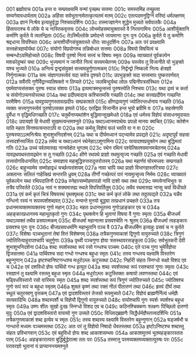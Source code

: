 001	ब्रह्मोवाच
001a	हन्त वः सम्प्रवक्ष्यामि यन्मां पृच्छथ सत्तमाः
001c	समस्तमिह तच्छ्रुत्वा सम्यगेवावधार्यताम्
002a	अहिंसा सर्वभूतानामेतत्कृत्यतमं मतम्
002c	एतत्पदमनुद्विग्नं वरिष्ठं धर्मलक्षणम्
003a	ज्ञानं निःश्रेय इत्याहुर्वृद्धा निश्चयदर्शिनः
003c	तस्माज्ज्ञानेन शुद्धेन मुच्यते सर्वपातकैः
004a	हिंसापराश्च ये लोके ये च नास्तिकवृत्तयः
004c	लोभमोहसमायुक्तास्ते वै निरयगामिनः
005a	आशीर्युक्तानि कर्माणि कुर्वते ये त्वतन्द्रिताः
005c	तेऽस्मिँल्लोके प्रमोदन्ते जायमानाः पुनः पुनः
006a	कुर्वते ये तु कर्माणि श्रद्दधाना विपश्चितः
006c	अनाशीर्योगसंयुक्तास्ते धीराः साधुदर्शिनः
007a	अतः परं प्रवक्ष्यामि सत्त्वक्षेत्रज्ञयोर्यथा
007c	संयोगो विप्रयोगश्च तन्निबोधत सत्तमाः
008a	विषयो विषयित्वं च सम्बन्धोऽयमिहोच्यते
008c	विषयी पुरुषो नित्यं सत्त्वं च विषयः स्मृतः
009a	व्याख्यातं पूर्वकल्पेन मशकोदुम्बरं यथा
009c	भुज्यमानं न जानीते नित्यं सत्त्वमचेतनम्
009e	यस्त्वेव तु विजानीते यो भुङ्क्ते यश्च भुज्यते
010a	अनित्यं द्वन्द्वसंयुक्तं सत्त्वमाहुर्गुणात्मकम्
010c	निर्द्वन्द्वो निष्कलो नित्यः क्षेत्रज्ञो निर्गुणात्मकः
011a	समः संज्ञागतस्त्वेवं यदा सर्वत्र दृश्यते
011c	उपभुङ्क्ते सदा सत्त्वमापः पुष्करपर्णवत्
012a	सर्वैरपि गुणैर्विद्वान्व्यतिषक्तो न लिप्यते
012c	जलबिन्दुर्यथा लोलः पद्मिनीपत्रसंस्थितः
012e	एवमेवाप्यसंसक्तः पुरुषः स्यान्न संशयः
013a	द्रव्यमात्रमभूत्सत्त्वं पुरुषस्येति निश्चयः
013c	यथा द्रव्यं च कर्ता च संयोगोऽप्यनयोस्तथा
014a	यथा प्रदीपमादाय कश्चित्तमसि गच्छति
014c	तथा सत्त्वप्रदीपेन गच्छन्ति परमैषिणः
015a	यावद्द्रव्यगुणस्तावत्प्रदीपः सम्प्रकाशते
015c	क्षीणद्रव्यगुणं ज्योतिरन्तर्धानाय गच्छति
016a	व्यक्तः सत्त्वगुणस्त्वेवं पुरुषोऽव्यक्त इष्यते
016c	एतद्विप्रा विजानीत हन्त भूयो ब्रवीमि वः
017a	सहस्रेणापि दुर्मेधा न वृद्धिमधिगच्छति
017c	चतुर्थेनाप्यथांशेन बुद्धिमान्सुखमेधते
018a	एवं धर्मस्य विज्ञेयं संसाधनमुपायतः
018c	उपायज्ञो हि मेधावी सुखमत्यन्तमश्नुते
019a	यथाऽध्वानमपाथेयः प्रपन्नो मानवः क्वचित्
019c	क्लेशेन याति महता विनश्यत्यन्तराऽपि वा
020a	तथा कर्मसु विज्ञेयं फलं भवति वा न वा
020c	पुरुषस्याऽऽत्मनिःश्रेयः शुभाशुभनिदर्शनम्
021a	यथा च दीर्घमध्वानं पद्भ्यामेव प्रपद्यते
021c	अदृष्टपूर्वं सहसा तत्त्वदर्शनवर्जितः
022a	तमेव च यथाऽध्वानं रथेनेहाऽऽशुगामिना
022c	यायादश्वप्रयुक्तेन तथा बुद्धिमतां गतिः
023a	उच्चं पर्वतमारुह्य नान्ववेक्षेत भूगतम्
023c	रथेन रथिनं पश्येत्क्लिश्यमानमचेतनम्
024a	यावद्रथपथस्तावद्रथेन स तु गच्छति
024c	क्षीणे रथपथे प्राज्ञो रथमुत्सृज्य गच्छति
025a	एवं गच्छति मेधावी तत्त्वयोगविधानवित्
025c	समाज्ञाय महाबुद्धिरुत्तरादुत्तरोत्तरम्
026a	यथा महार्णवं घोरमप्लवः सम्प्रगाहते
026c	बाहुभ्यामेव सम्मोहाद्वधं चर्च्छत्यसंशयम्
027a	नावा चापि यथा प्राज्ञो विभागज्ञस्तरित्रया
027c	अक्लान्तः सलिलं गाहेत्क्षिप्रं सन्तरति ध्रुवम्
028a	तीर्णो गच्छेत्परं पारं नावमुत्सृज्य निर्ममः
028c	व्याख्यातं पूर्वकल्पेन यथा रथिपदातिनौ
029a	स्नेहात्सम्मोहमापन्नो नावि दाशो यथा तथा
029c	ममत्वेनाभिभूतः स तत्रैव परिवर्तते
030a	नावं न शक्यमारुह्य स्थले विपरिवर्तितुम्
030c	तथैव रथमारुह्य नाप्सु चर्या विधीयते
031a	एवं कर्म कृतं चित्रं विषयस्थं पृथक्पृथक्
031c	यथा कर्म कृतं लोके तथा तदुपपद्यते
032a	यन्नैव गन्धिनो रस्यं न रूपस्पर्शशब्दवत्
032c	मन्यन्ते मुनयो बुद्ध्या तत्प्रधानं प्रचक्षते
033a	तत्र प्रधानमव्यक्तमव्यक्तस्य गुणो महान्
033c	महतः प्रधानभूतस्य गुणोऽहङ्कार एव च
034a	अहङ्कारप्रधानस्य महाभूतकृतो गुणः
034c	पृथक्त्वेन हि भूतानां विषया वै गुणाः स्मृताः
035a	बीजधर्मं यथाऽव्यक्तं तथैव प्रसवात्मकम्
035c	बीजधर्मा महानात्मा प्रसवश्चेति नः श्रुतम्
036a	बीजधर्मा त्वहङ्कारः प्रसवश्च पुनः पुनः
036c	बीजप्रसवधर्माणि महाभूतानि पञ्च वै
037a	बीजधर्मिण इत्याहुः प्रसवं च न कुर्वते
037c	विशेषाः पञ्चभूतानां तेषां वित्तं विशेषणम्
038a	तत्रैकगुणमाकाशं द्विगुणो वायुरुच्यते
038c	त्रिगुणं ज्योतिरित्याहुरापश्चापि चतुर्गुणाः
039a	पृथ्वी पञ्चगुणा ज्ञेया त्रसस्थावरसङ्कुला
039c	सर्वभूतकरी देवी शुभाशुभनिदर्शना
040a	शब्दः स्पर्शस्तथा रूपं रसो गन्धश्च पञ्चमः
040c	एते पञ्च गुणा भूमेर्विज्ञेया द्विजसत्तमाः
041a	पार्थिवश्च सदा गन्धो गन्धश्च बहुधा स्मृतः
041c	तस्य गन्धस्य वक्ष्यामि विस्तरेण बहून्गुणान्
042a	इष्टश्चानिष्टगन्धश्च मधुरोऽम्लः कटुस्तथा
042c	निर्हारी संहतः स्निग्धो रूक्षो विशद एव च
042e	एवं दशविधो ज्ञेयः पार्थिवो गन्ध इत्युत
043a	शब्दः स्पर्शस्तथा रूपं रसश्चापां गुणाः स्मृताः
043c	रसज्ञानं तु वक्ष्यामि रसस्तु बहुधा स्मृतः
044a	मधुरोऽम्लः कटुस्तिक्तः कषायो लवणस्तथा
044c	एवं षड्विधविस्तारो रसो वारिमयः स्मृतः
045a	शब्दः स्पर्शस्तथा रूपं त्रिगुणं ज्योतिरुच्यते
045c	ज्योतिषश्च गुणो रूपं रूपं च बहुधा स्मृतम्
046a	शुक्लं कृष्णं तथा रक्तं नीलं पीतारुणं तथा
046c	ह्रस्वं दीर्घं तथा स्थूलं चतुरस्राणु वृत्तकम्
047a	एवं द्वादशविस्तारं तेजसो रूपमुच्यते
047c	विज्ञेयं ब्राह्मणैर्नित्यं धर्मज्ञैः सत्यवादिभिः
048a	शब्दस्पर्शौ च विज्ञेयौ द्विगुणो वायुरुच्यते
048c	वायोश्चापि गुणः स्पर्शः स्पर्शश्च बहुधा स्मृतः
049a	उष्णः शीतः सुखो दुःखः स्निग्धो विशद एव च
049c	कठिनश्चिक्कणः श्लक्ष्णः पिच्छिलो दारुणो मृदुः
050a	एवं द्वादशविस्तारो वायव्यो गुण उच्यते
050c	विधिवद्ब्रह्मणैः सिद्धैर्धर्मज्ञैस्तत्त्वदर्शिभिः
051a	तत्रैकगुणमाकाशं शब्द इत्येव च स्मृतः
051c	तस्य शब्दस्य वक्ष्यामि विस्तरेण बहून्गुणान्
052a	षड्जर्षभौ च गान्धारो मध्यमः पञ्चमस्तथा
052c	अतः परं तु विज्ञेयो निषादो धैवतस्तथा
053a	इष्टोऽनिष्टश्च शब्दस्तु संहतः प्रविभागवान्
053c	एवं बहुविधो ज्ञेयः शब्द आकाशसम्भवः
054a	आकाशमुत्तमं भूतमहङ्कारस्ततः परम्
054c	अहङ्कारात्परा बुद्धिर्बुद्धेरात्मा ततः परः
055a	तस्मात्तु परमव्यक्तमव्यक्तात्पुरुषः परः
055c	परावरज्ञो भूतानां यं प्राप्यानन्त्यमश्नुते
